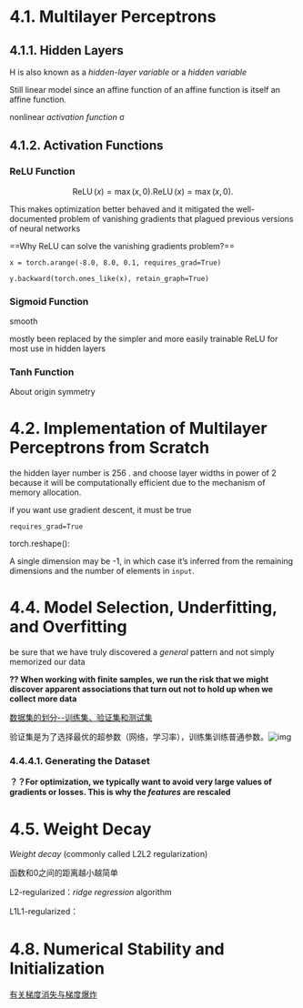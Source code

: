 # 4.1. Multilayer Perceptrons

## 4.1.1. Hidden Layers



 H is also known as a *hidden-layer variable* or a *hidden variable*



Still linear model since an affine function of an affine function is itself an affine function.

nonlinear *activation function* σ



## 4.1.2. Activation Functions

### ReLU Function

$$ {\operatorname{ReLU}(x) = \max(x, 0).}
\operatorname{ReLU}(x) = \max(x, 0).
$$

This makes optimization better behaved and it mitigated the well-documented problem of vanishing gradients that plagued previous versions of neural networks 

==Why ReLU can solve the vanishing gradients problem?==

```
x = torch.arange(-8.0, 8.0, 0.1, requires_grad=True)

```

```
y.backward(torch.ones_like(x), retain_graph=True)
```



### Sigmoid Function

smooth 

 mostly been replaced by the simpler and more easily trainable ReLU for most use in hidden layers 

### Tanh Function

About origin symmetry 



# 4.2. Implementation of Multilayer Perceptrons from Scratch



the hidden layer number is 256 . and choose layer widths in power of  2 because it will be computationally efficient due to the mechanism of memory allocation.



if you want use gradient descent, it must be true

```
requires_grad=True
```



torch.reshape():

A single dimension may be -1, in which case it’s inferred from the remaining dimensions and the number of elements in `input`.

# 4.4. Model Selection, Underfitting, and Overfitting

be sure that we have truly discovered a *general* pattern and not simply memorized our data



**?? When working with finite samples, we run the risk that we might discover apparent associations that turn out not to hold up when we collect more data**



[数据集的划分--训练集、验证集和测试集](https://blog.csdn.net/qq_43741312/article/details/96994243)

验证集是为了选择最优的超参数（网络，学习率），训练集训练普通参数。![img](https://img-blog.csdnimg.cn/20190724110042475.png?x-oss-process=image/watermark,type_ZmFuZ3poZW5naGVpdGk,shadow_10,text_aHR0cHM6Ly9ibG9nLmNzZG4ubmV0L3FxXzQzNzQxMzEy,size_16,color_FFFFFF,t_70)



### 4.4.4.1. Generating the Dataset

 **？？For optimization, we typically want to avoid very large values of gradients or losses. This is why the *features* are rescaled** 



# 4.5. Weight Decay

*Weight decay* (commonly called L2L2 regularization)

函数和0之间的距离越小越简单

L2-regularized：*ridge regression* algorithm

L1L1-regularized：

# 4.8. Numerical Stability and Initialization

[有关梯度消失与梯度爆炸](https://www.jianshu.com/p/3f35e555d5ba)